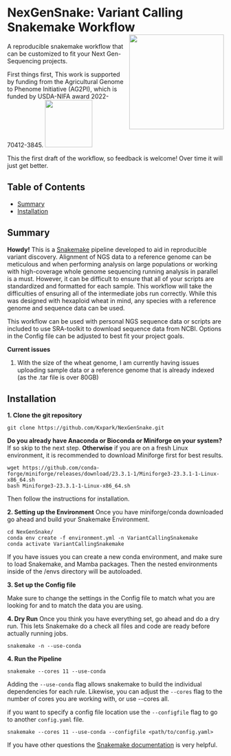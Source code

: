 # NexGenSnake: Variant Calling Snakemake Workflow <img align = "right" width = "220" src="https://github.com/Kxpark/AG2PI_WheatNGS/assets/104218928/8d2578cd-ed79-480c-842b-5019fb29a725">

A reproducible snakemake workflow that can be customized to fit your Next Gen-Sequencing projects.

First things first, This work is supported by funding from the Agricultural Genome to Phenome Initiative (AG2PI),
 which is funded by USDA-NIFA award 2022-70412-3845. <img align = "bottom" width = "110" src="https://github.com/Kxpark/AG2PI_WheatNGS/assets/104218928/1a214335-e1f1-407f-8d13-9b27ffb848a0">

This the first draft of the workflow, so feedback is welcome! Over time it will just get better.

## Table of Contents

* [Summary](#summary)
* [Installation](#installation)


## Summary

**Howdy!** This is a [Snakemake](https://snakemake.github.io) pipeline developed to aid in reproducible variant discovery. Alignment of NGS data to a reference genome can be meticulous and when performing analysis on large populations or working with high-coverage whole genome sequencing running analysis in parallel is a must. However, it can be difficult to ensure that all of your scripts are standardized and formatted for each sample. This workflow will take the difficulties of ensuring all of the intermediate jobs run correctly. While this was designed with hexaploid wheat in mind, any species with a reference genome and sequence data can be used. 

This workflow can be used with personal NGS sequence data or scripts are included to use SRA-toolkit to download sequence data from NCBI. Options in the Config file can be adjusted to best fit your project goals.

**Current issues** 
  1) With the size of the wheat genome, I am currently having issues uploading sample data or a reference genome that is already indexed (as the .tar file is over 80GB)


## Installation

**1. Clone the git repository** 
```{bash}
git clone https://github.com/Kxpark/NexGenSnake.git
```

**Do you already have Anaconda or Bioconda or Miniforge on your system?**
  If so skip to the next step.
**Otherwise** if you are on a fresh Linux environment, it is recommended to download Miniforge first for best results.
```{bash}
wget https://github.com/conda-forge/miniforge/releases/download/23.3.1-1/Miniforge3-23.3.1-1-Linux-x86_64.sh
bash Miniforge3-23.3.1-1-Linux-x86_64.sh
```
Then follow the instructions for installation.

**2. Setting up the Environment**
Once you have miniforge/conda downloaded go ahead and build your Snakemake Environment.
```{bash }
cd NexGenSnake/
conda env create -f environment.yml -n VariantCallingSnakemake
conda activate VariantCallingSnakemake
```
If you have issues you can create a new conda environment, and make sure to load Snakemake, and Mamba packages. 
Then the nested environments inside of the /envs directory will be autoloaded.

**3. Set up the Config file**

Make sure to change the settings in the Config file to match what you are looking for and to match the data you are using.

**4. Dry Run** 
Once you think you have everything set, go ahead and do a dry run. This lets Snakemake do a check all files and code are ready before actually running jobs.
```{bash }
snakemake -n --use-conda
```

**4. Run the Pipeline**

```{bash }
snakemake --cores 11 --use-conda
```

Adding the `--use-conda` flag allows snakemake to build the individual dependencies for each rule. Likewise, you can adjust the `--cores` flag to the number of cores you are working with,
or use --cores all.

if you want to specify a config file location use the `--configfile` flag to go to another `config.yaml` file.
```{bash }
snakemake --cores 11 --use-conda --configfile <path/to/config.yaml>
```


If you have other questions the [Snakemake documentation](https://snakemake.readthedocs.io/en/stable/) is very helpful.
